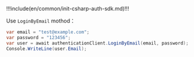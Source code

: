 !!!include(en/common/init-csharp-auth-sdk.md)!!!

Use `LoginByEmail` mothod：

```csharp
var email = "test@example.com";
var password = "123456";
var user = await authenticationClient.LoginByEmail(email, password);
Console.WriteLine(user.Email);
```
